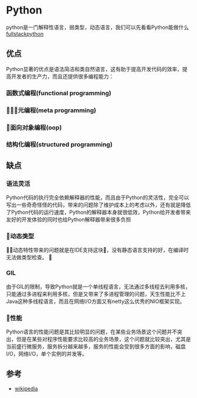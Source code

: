 # Python

python是一门解释性语言，弱类型，动态语言，我们可以先看看Python能做什么 [fullstackpython](https://www.fullstackpython.com/table-of-contents.html)

## 优点

Python显著的优点是语法简洁和类自然语言，这有助于提高开发代码的效率，提高开发者的生产力，而且还提供很多编程能力：

### 函数式编程(functional programming)

### 元编程(meta programming)

### 面向对象编程(oop)

### 结构化编程(structured programming)

## 缺点

### 语法灵活

Python代码的执行完全依赖解释器的性能，而且由于Python的灵活性，完全可以写出一些奇奇怪怪的代码，带来的问题除了维护成本上的考虑以外，还有就是降低了Python代码的运行速度，Python的解释器本身就很低效，Python给开发者带来友好的开发体验的同时也给Python解释器带来很多负担

### 动态类型

动态特性带来的问题就是在IDE支持这块，没有静态语言支持的好，在编译时无法做类型检查。

### GIL

由于GIL的限制，导致Python就是一个单线程语言，无法通过多线程去利用多核，只能通过多进程来利用多核，但是又带来了多进程管理的问题，天生性能比不上Java这种多线程语言，而且在网络I/O方面又有netty这么优秀的NIO框架实现。

### 性能

Python语言的性能问题是其比较明显的问题，在某些业务场景这个问题并不突出，但是在某些对程序性能要求比较高的业务场景，这个问题就比较突出，尤其是当前盛行微服务，服务拆分越来越多，服务的性能会受到很多方面的影响，磁盘I/O，网络I/O，单个实例的并发等。

## 参考

* [wikipedia](https://en.wikipedia.org/wiki/Python_\(programming_language\))